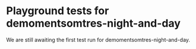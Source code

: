 # Playground tests for demomentsomtres-night-and-day
We are still awaiting the first test run for demomentsomtres-night-and-day.

